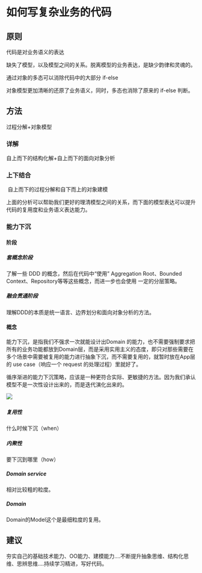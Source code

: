 # 如何写复杂业务的代码

## 原则

代码是对业务语义的表达

缺失了模型，以及模型之间的关系。脱离模型的业务表达，是缺少韵律和灵魂的。

通过对象的多态可以消除代码中的大部分 if-else

对象模型更加清晰的还原了业务语义，同时，多态也消除了原来的 if-else 判断。



## 方法

过程分解+对象模型

### 详解

自上而下的结构化解+自上而下的面向对象分析

### 上下结合

​		自上而下的过程分解和自下而上的对象建模



上面的分析可以帮助我们更好的理清模型之间的关系，而下面的模型表达可以提升代码的复用度和业务语义表达能力。

### 能力下沉

#### 阶段

##### 套概念阶段

了解一些 DDD 的概念，然后在代码中“使用” Aggregation Root、Bounded Context、Repository等等这些概念，而进一步也会使用 一定的分层策略。

##### 融会贯通阶段

理解DDD的本质是统一语言、边界划分和面向对象分析的方法。

#### 概念

能力下沉，是指我们不强求一次就能设计出Domain 的能力，也不需要强制要求把所有的业务功能都放到Domain层，而是采用实用主义的态度，即只对那些需要在多个场景中需要被复用的能力进行抽象下沉，而不需要复用的，就暂时放在App层的 use case（响应一个 request 的处理过程）里就好了。



循序渐进的能力下沉策略，应该是一种更符合实际、更敏捷的方法。因为我们承认模型不是一次性设计出来的，而是迭代演化出来的。

![](.\..\png\能力下沉.png)

##### 复用性

什么时候下沉（when）

##### 内聚性

要下沉到哪里（how）

##### Domain service

相对比较粗的粒度。

##### Domain

Domain的Model这个是最细粒度的复用。

## 建议

夯实自己的基础技术能力、OO能力、建模能力....不断提升抽象思维、结构化思维、思辨思维....持续学习精进，写好代码。